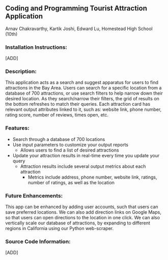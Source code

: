 ## Coding and Programming Tourist Attraction Application ##

Arnav Chakravarthy, Kartik Joshi, Edward Lu, Homestead High School (10th)


### Installation Instructions: ###

[ADD]

### Description: ###

This application acts as a search and suggest apparatus for users to find attractions in the Bay Area. Users can search for a specific location from a database of 700 attractions, or use search filters to help narrow down their desired location. As they search/narrow their filters, the grid of results on the bottom refreshes to match their queries. Each attraction card has relevant output attributes linked to it, such as: website link, phone number, rating score, number of reviews, times open, etc.

### Features: ###
- Search through a database of 700 locations
- Use input parameters to customize your output reports
  - Allows users to find a list of desired attractions
- Update your attraction results in real-time every time you update your query
  - Attraction results include several output metrics about each attraction
    - Metrics include address, phone number, website link, ratings, number of ratings, as well as the location

### Future Enhancements: ###

This app can be enhanced by adding user accounts, such that users can save preferred locations. We can also add direction links on Google Maps, so that users can open directions to the location in one click. We can also vertically scale our database of attractions, by expanding to different regions in California using our Python web-scraper.

### Source Code Information: ###

[ADD]
